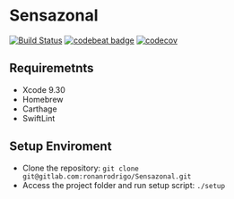 # Sensazonal

[![Build Status](https://www.bitrise.io/app/09299d7edd3ccd10/status.svg?token=xb0q-N6eez9ENU1o1-0SYQ&branch=master)](https://www.bitrise.io/app/09299d7edd3ccd10) [![codebeat badge](https://codebeat.co/badges/ebde7674-9efe-4081-a066-1d2de4e5301a)](https://codebeat.co/projects/github-com-ronanrodrigo-sensazonal-master)
 [![codecov](https://codecov.io/gh/ronanrodrigo/Sensazonal/branch/master/graph/badge.svg)](https://codecov.io/gh/ronanrodrigo/Sensazonal)


## Requiremetnts
- Xcode 9.30
- Homebrew
- Carthage
- SwiftLint

## Setup Enviroment
- Clone the repository:
`git clone git@gitlab.com:ronanrodrigo/Sensazonal.git`
- Access the project folder and run setup script:
`./setup`
